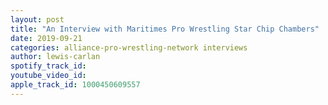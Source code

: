 ```yaml
---
layout: post
title: "An Interview with Maritimes Pro Wrestling Star Chip Chambers"
date: 2019-09-21
categories: alliance-pro-wrestling-network interviews
author: lewis-carlan
spotify_track_id: 
youtube_video_id: 
apple_track_id: 1000450609557
---
```

